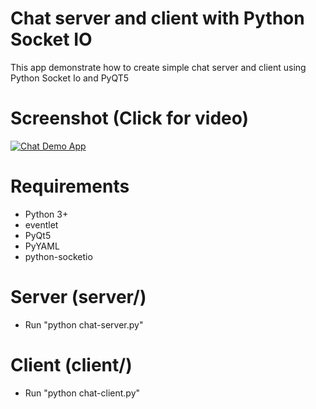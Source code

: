 # Chat server and client with Python Socket IO
This app demonstrate how to create simple chat server and client using Python Socket Io and PyQT5

# Screenshot (Click for video)
[![Chat Demo App](https://github.com/satujamsaja/pyqt5/raw/master/chat/screenshot.jpg)](https://www.youtube.com/watch?v=2VmeBsuJ3Ck)
# Requirements
* Python 3+
* eventlet
* PyQt5
* PyYAML
* python-socketio

# Server (server/)
* Run "python chat-server.py"

# Client (client/)
* Run "python chat-client.py"

